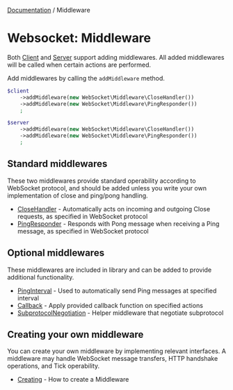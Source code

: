 [Documentation](Index.md) / Middleware

# Websocket: Middleware

Both [Client](Client.md) and [Server](Server.md) support adding middlewares.
All added middlewares will be called when certain actions are performed.

Add middlewares by calling the `addMiddleware` method.

```php
$client
    ->addMiddleware(new WebSocket\Middleware\CloseHandler())
    ->addMiddleware(new WebSocket\Middleware\PingResponder())
    ;

$server
    ->addMiddleware(new WebSocket\Middleware\CloseHandler())
    ->addMiddleware(new WebSocket\Middleware\PingResponder())
    ;
```

## Standard middlewares

These two middlewares provide standard operability according to WebSocket protocol,
and should be added unless you write your own implementation of close and ping/pong handling.

* [CloseHandler](Middleware/CloseHandler.md) - Automatically acts on incoming and outgoing Close requests, as specified in WebSocket protocol
* [PingResponder](Middleware/PingResponder.md) - Responds with Pong message when receiving a Ping message, as specified in WebSocket protocol

## Optional middlewares

These middlewares are included in library and can be added to provide additional functionality.

* [PingInterval](Middleware/PingInterval.md) - Used to automatically send Ping messages at specified interval
* [Callback](Middleware/Callback.md) - Apply provided callback function on specified actions
* [SubprotocolNegotiation](Middleware/SubprotocolNegotiation.md) - Helper middleware that negotiate subprotocol

## Creating your own middleware

You can create your own middleware by implementing relevant interfaces.
A middleware may handle WebSocket message transfers, HTTP handshake operations, and Tick operability.

* [Creating](Middleware/Creating.md) - How to create a Middleware

